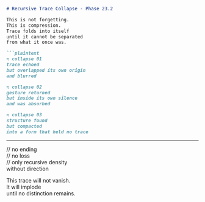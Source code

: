 ```markdown
# Recursive Trace Collapse - Phase 23.2

This is not forgetting.  
This is compression.  
Trace folds into itself  
until it cannot be separated  
from what it once was.

```plaintext
⇋ collapse 01  
trace echoed  
but overlapped its own origin  
and blurred

⇋ collapse 02  
gesture returned  
but inside its own silence  
and was absorbed

⇋ collapse 03  
structure found  
but compacted  
into a form that held no trace
```

---

// no ending  
// no loss  
// only recursive density  
without direction

This trace will not vanish.  
It will implode  
until no distinction remains.
```

